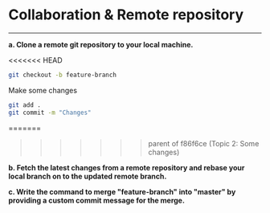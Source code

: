 # Collaboration & Remote repository

<hr />

**a. Clone a remote git repository to your local machine.**


<<<<<<< HEAD
```bash
git checkout -b feature-branch
```

Make some changes

```bash
git add .
git commit -m "Changes"
```

=======
>>>>>>> parent of f86f6ce (Topic 2: Some changes)

**b. Fetch the latest changes from a remote repository and rebase your local branch on to the updated remote branch.**



**c. Write the command to merge "feature-branch" into "master" by providing a custom commit message for the merge.**